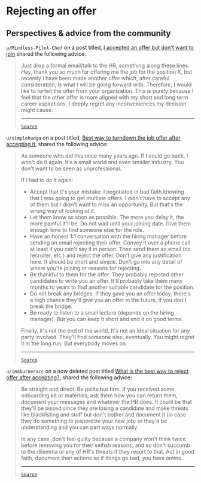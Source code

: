 # Rejecting an offer

## Perspectives & advice from the community

`u/Mindless-Pilot-Chef` on a post titled, [I accepted an offer but don't want to join](https://www.reddit.com/r/developersIndia/comments/taw6k8/i_accepted_an_offer_but_dont_want_to_join/)
shared the following advice:

<blockquote>

Just drop a formal email/talk to the HR, something along these lines: Hey, thank
you so much for offering me the job for the position X, but recently I have been
made another offer which, after careful consideration, is what I will be going
forward with. Therefore, I would like to forfeit the offer from your
organization. This is purely because I feel that the other offer is more aligned
with my short and long term career aspirations. I deeply regret any
inconveniences my decision might cause.

---

[`Source`](https://www.reddit.com/r/developersIndia/comments/taw6k8/comment/i03f5tu/?utm_source=share&utm_medium=web3x&utm_name=web3xcss&utm_term=1&utm_content=share_button)

</blockquote>

`u/simplehudga` on a post titled, [Best way to turndown the job offer after accepting it](https://www.reddit.com/r/developersIndia/comments/1atp7cg/best_way_to_turndown_the_job_offer_after/), shared the following advice:

<blockquote>

As someone who did this once many years ago. If I could go back, I won't do it again. It's a small world and even smaller industry. You don't want to be seen as unprofessional.

If I had to do it again:

- Accept that it's your mistake. I negotiated in bad faith knowing that I was going to get multiple offers. I didn't have to accept any of them but I didn't want to miss an opportunity. But that's the wrong way of looking at it.
- Let them know as soon as possible. The more you delay it, the more painful it'll be. Do not wait until your joining date. Give them enough time to find someone else for the role.
- Have an honest 1:1 conversation with the hiring manager before sending an email rejecting their offer. Convey it over a phone call at least if you can't say it in person. Then send them an email (cc recruiter, etc.) and reject the offer. Don't give any justification here. It should be short and simple. Don't go into any detail of where you're joining or reasons for rejecting.
- Be thankful to them for the offer. They probably rejected other candidates to write you an offer. It'll probably take them many months to years to find another suitable candidate for the position.
- Do not break any bridges. If they gave you an offer today, there's a high chance they'll give you an offer in the future, if you don't break the bridge.
- Be ready to listen to a small lecture (depends on the hiring manager). But you can keep it short and end it on good terms.

Finally, it's not the end of the world. It's not an ideal situation for any party involved. They'll find someone else, eventually. You might regret it in the long run. But everybody moves on.

---

[`Source`](https://www.reddit.com/r/developersIndia/comments/1atp7cg/comment/kqzqisk/?utm_source=share&utm_medium=web3x&utm_name=web3xcss&utm_term=1&utm_content=share_button)

</blockquote>

`u/imaburneracc` on a now deleted post titled [What is the best way to reject offer after accepting?](https://www.reddit.com/r/developersIndia/comments/1d4yt3c/what_is_the_best_way_to_reject_offer_after/), shared the following advice:

<blockquote>

Be straight and direct. Be polite but firm. If you received some onboarding kit or materials, ask them how you can return them, document your messages and whatever the HR does. It could be that they'll be pissed since they are losing a candidate and make threats like blacklisting and stuff but don't bother and document it (in case they do something to jeapordize your new job) or they'd be understanding and you can part ways normally.

In any case, don't feel guilty because a company won't think twice before removing you for their selfish reasons, and so don't succumb to the dilemma or any of HR's threats if they resort to that. Act in good faith, document their actions so if things go bad, you have ammo.

---

[`Source`](https://www.reddit.com/r/developersIndia/comments/1d4yt3c/comment/l6hr9po/?utm_source=share&utm_medium=web3x&utm_name=web3xcss&utm_term=1&utm_content=share_button)

</blockquote>
